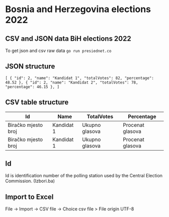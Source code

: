 # Bosnia and Herzegovina elections 2022

## CSV and JSON data BiH elections 2022

To get json and csv raw data
`go run presiednet.co`

## JSON structure
`[
 {
  "id": 2,
  "name": "Kandidat 1",
  "totalVotes": 82,
  "percentage": 48.52
 },
 {
  "id": 2,
  "name": "Kandidat 2",
  "totalVotes": 78,
  "percentage": 46.15
 },
 ]`
## CSV table structure
| Id  | Name  | TotalVotes  | Percentage  |
|---|---|---|---|
| Biračko mjesto broj | Kandidat 1 |  Ukupno glasova | Procenat glasova  |
| Biračko mjesto broj | Kandidat 1 |  Ukupno glasova | Procenat glasova  |

## Id
Id is identification number of the polling station used by the Central Election Commission. (Izbori.ba)

## Import to Excel
File -> Import -> CSV file -> Choice csv file > File origin UTF-8 
